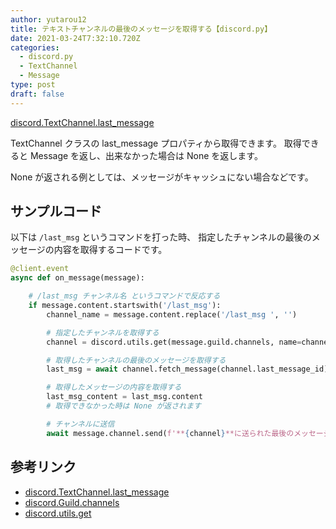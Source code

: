 ```yaml
---
author: yutarou12
title: テキストチャンネルの最後のメッセージを取得する【discord.py】
date: 2021-03-24T7:32:10.720Z
categories:
  - discord.py
  - TextChannel
  - Message
type: post
draft: false
---
```


[discord.TextChannel.last_message](https://discordpy.readthedocs.io/ja/stable/api.html#discord.TextChannel.last_message)

TextChannel クラスの last_message プロパティから取得できます。 取得できると Message を返し、出来なかった場合は None を返します。

None が返される例としては、メッセージがキャッシュにない場合などです。

## サンプルコード

以下は `/last_msg` というコマンドを打った時、
指定したチャンネルの最後のメッセージの内容を取得するコードです。

```python
@client.event
async def on_message(message):

    # /last_msg チャンネル名 というコマンドで反応する
    if message.content.startswith('/last_msg'):
        channel_name = message.content.replace('/last_msg ', '')

        # 指定したチャンネルを取得する
        channel = discord.utils.get(message.guild.channels, name=channel_name)

        # 取得したチャンネルの最後のメッセージを取得する
        last_msg = await channel.fetch_message(channel.last_message_id)

        # 取得したメッセージの内容を取得する
        last_msg_content = last_msg.content
        # 取得できなかった時は None が返されます

        # チャンネルに送信
        await message.channel.send(f'**{channel}**に送られた最後のメッセージ : {last_msg_content}')
```

## 参考リンク
 - [discord.TextChannel.last_message](https://discordpy.readthedocs.io/ja/stable/api.html#discord.TextChannel.last_message)
 - [discord.Guild.channels](https://discordpy.readthedocs.io/ja/stable/api.html?highlight=message#discord.Guild.channels)
 - [discord.utils.get](https://discordpy.readthedocs.io/ja/stable/api.html#discord.utils.get)
